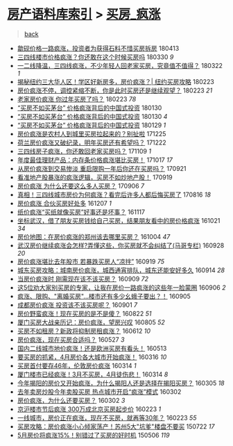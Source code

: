 [房产语料库索引](../../README.md)  > [买房_疯涨](买房_疯涨.md)
====
> [back](../README.md)

- [歙砚价格一路疯涨，投资者为获得石料不惜买房拆房](http://jkwz.applinzi.com/ittc/7091198108270871568.html#%E6%AD%99%E7%A0%9A%E4%BB%B7%E6%A0%BC%E4%B8%80%E8%B7%AF%E7%96%AF%E6%B6%A8%EF%BC%8C%E6%8A%95%E8%B5%84%E8%80%85%E4%B8%BA%E8%8E%B7%E5%BE%97%E7%9F%B3%E6%96%99%E4%B8%8D%E6%83%9C%E4%B9%B0%E6%88%BF%E6%8B%86%E6%88%BF) 180413  
- [三四线楼市价格疯涨？你还敢在这个时候买房吗](http://jkwz.applinzi.com/ittc/7086220897063273488.html#%E4%B8%89%E5%9B%9B%E7%BA%BF%E6%A5%BC%E5%B8%82%E4%BB%B7%E6%A0%BC%E7%96%AF%E6%B6%A8%EF%BC%9F%E4%BD%A0%E8%BF%98%E6%95%A2%E5%9C%A8%E8%BF%99%E4%B8%AA%E6%97%B6%E5%80%99%E4%B9%B0%E6%88%BF%E5%90%97) 180330 *9* 
- [一二线降温，三四线疯涨，不少年轻人回老家买房，究竟值不值得？](http://jkwz.applinzi.com/ittc/7083293296468427783.html#%E4%B8%80%E4%BA%8C%E7%BA%BF%E9%99%8D%E6%B8%A9%EF%BC%8C%E4%B8%89%E5%9B%9B%E7%BA%BF%E7%96%AF%E6%B6%A8%EF%BC%8C%E4%B8%8D%E5%B0%91%E5%B9%B4%E8%BD%BB%E4%BA%BA%E5%9B%9E%E8%80%81%E5%AE%B6%E4%B9%B0%E6%88%BF%EF%BC%8C%E7%A9%B6%E7%AB%9F%E5%80%BC%E4%B8%8D%E5%80%BC%E5%BE%97%EF%BC%9F) 180322 *1* 
- [揭秘纽约三大华人区！学区好新房多，房价疯涨？| 纽约买房攻略](http://jkwz.applinzi.com/ittc/7073370356209681418.html#%E6%8F%AD%E7%A7%98%E7%BA%BD%E7%BA%A6%E4%B8%89%E5%A4%A7%E5%8D%8E%E4%BA%BA%E5%8C%BA%EF%BC%81%E5%AD%A6%E5%8C%BA%E5%A5%BD%E6%96%B0%E6%88%BF%E5%A4%9A%EF%BC%8C%E6%88%BF%E4%BB%B7%E7%96%AF%E6%B6%A8%EF%BC%9F%7C+%E7%BA%BD%E7%BA%A6%E4%B9%B0%E6%88%BF%E6%94%BB%E7%95%A5) 180223  
- [房价疯涨不停，调控紧缩不断，你是此时买房还是继续观望？](http://jkwz.applinzi.com/ittc/7073252314532283398.html#%E6%88%BF%E4%BB%B7%E7%96%AF%E6%B6%A8%E4%B8%8D%E5%81%9C%EF%BC%8C%E8%B0%83%E6%8E%A7%E7%B4%A7%E7%BC%A9%E4%B8%8D%E6%96%AD%EF%BC%8C%E4%BD%A0%E6%98%AF%E6%AD%A4%E6%97%B6%E4%B9%B0%E6%88%BF%E8%BF%98%E6%98%AF%E7%BB%A7%E7%BB%AD%E8%A7%82%E6%9C%9B%EF%BC%9F) 180223 *21* 
- [老家房价疯涨 你过年买房了吗？](http://jkwz.applinzi.com/ittc/7073192277126415366.html#%E8%80%81%E5%AE%B6%E6%88%BF%E4%BB%B7%E7%96%AF%E6%B6%A8+%E4%BD%A0%E8%BF%87%E5%B9%B4%E4%B9%B0%E6%88%BF%E4%BA%86%E5%90%97%EF%BC%9F) 180223 *78* 
- [“买房不如买茅台” 价格疯涨背后的中国式投资](http://jkwz.applinzi.com/ittc/7064415420105098256.html#%E2%80%9C%E4%B9%B0%E6%88%BF%E4%B8%8D%E5%A6%82%E4%B9%B0%E8%8C%85%E5%8F%B0%E2%80%9D+%E4%BB%B7%E6%A0%BC%E7%96%AF%E6%B6%A8%E8%83%8C%E5%90%8E%E7%9A%84%E4%B8%AD%E5%9B%BD%E5%BC%8F%E6%8A%95%E8%B5%84) 180130  
- [“买房不如买茅台” 价格疯涨背后的中国式投资](http://jkwz.applinzi.com/ittc/7064328356734960656.html#%E2%80%9C%E4%B9%B0%E6%88%BF%E4%B8%8D%E5%A6%82%E4%B9%B0%E8%8C%85%E5%8F%B0%E2%80%9D+%E4%BB%B7%E6%A0%BC%E7%96%AF%E6%B6%A8%E8%83%8C%E5%90%8E%E7%9A%84%E4%B8%AD%E5%9B%BD%E5%BC%8F%E6%8A%95%E8%B5%84) 180130 *4* 
- [“买房不如买茅台” 价格疯涨背后的中国式投资](http://jkwz.applinzi.com/ittc/7064015918135247889.html#%E2%80%9C%E4%B9%B0%E6%88%BF%E4%B8%8D%E5%A6%82%E4%B9%B0%E8%8C%85%E5%8F%B0%E2%80%9D+%E4%BB%B7%E6%A0%BC%E7%96%AF%E6%B6%A8%E8%83%8C%E5%90%8E%E7%9A%84%E4%B8%AD%E5%9B%BD%E5%BC%8F%E6%8A%95%E8%B5%84) 180129 *1* 
- [房价疯涨是农村人到城里买房拉起来的？别扯啦](http://jkwz.applinzi.com/ittc/7051101312899351569.html#%E6%88%BF%E4%BB%B7%E7%96%AF%E6%B6%A8%E6%98%AF%E5%86%9C%E6%9D%91%E4%BA%BA%E5%88%B0%E5%9F%8E%E9%87%8C%E4%B9%B0%E6%88%BF%E6%8B%89%E8%B5%B7%E6%9D%A5%E7%9A%84%EF%BC%9F%E5%88%AB%E6%89%AF%E5%95%A6) 171225  
- [荷兰房价疯涨又破纪录，明年买房还有希望吗？](http://jkwz.applinzi.com/ittc/7049890230922904592.html#%E8%8D%B7%E5%85%B0%E6%88%BF%E4%BB%B7%E7%96%AF%E6%B6%A8%E5%8F%88%E7%A0%B4%E7%BA%AA%E5%BD%95%EF%BC%8C%E6%98%8E%E5%B9%B4%E4%B9%B0%E6%88%BF%E8%BF%98%E6%9C%89%E5%B8%8C%E6%9C%9B%E5%90%97%EF%BC%9F) 171222  
- [三四线房子疯涨，你还敢回老家买房吗？](http://jkwz.applinzi.com/ittc/7033223887695905809.html#%E4%B8%89%E5%9B%9B%E7%BA%BF%E6%88%BF%E5%AD%90%E7%96%AF%E6%B6%A8%EF%BC%8C%E4%BD%A0%E8%BF%98%E6%95%A2%E5%9B%9E%E8%80%81%E5%AE%B6%E4%B9%B0%E6%88%BF%E5%90%97%EF%BC%9F) 171109 *1* 
- [年度最佳理财产品：内存条价格疯涨堪比买房！](http://jkwz.applinzi.com/ittc/7025412637683352593.html#%E5%B9%B4%E5%BA%A6%E6%9C%80%E4%BD%B3%E7%90%86%E8%B4%A2%E4%BA%A7%E5%93%81%EF%BC%9A%E5%86%85%E5%AD%98%E6%9D%A1%E4%BB%B7%E6%A0%BC%E7%96%AF%E6%B6%A8%E5%A0%AA%E6%AF%94%E4%B9%B0%E6%88%BF%EF%BC%81) 171017 *17* 
- [从房价疯涨到交易惨淡 重启限购一年后你还在买房吗？](http://jkwz.applinzi.com/ittc/7015725855115052049.html#%E4%BB%8E%E6%88%BF%E4%BB%B7%E7%96%AF%E6%B6%A8%E5%88%B0%E4%BA%A4%E6%98%93%E6%83%A8%E6%B7%A1+%E9%87%8D%E5%90%AF%E9%99%90%E8%B4%AD%E4%B8%80%E5%B9%B4%E5%90%8E%E4%BD%A0%E8%BF%98%E5%9C%A8%E4%B9%B0%E6%88%BF%E5%90%97%EF%BC%9F) 170921  
- [看准地产股暴涨的疯涨逻辑，买房不如炒地产股！](http://jkwz.applinzi.com/ittc/7014948505800672272.html#%E7%9C%8B%E5%87%86%E5%9C%B0%E4%BA%A7%E8%82%A1%E6%9A%B4%E6%B6%A8%E7%9A%84%E7%96%AF%E6%B6%A8%E9%80%BB%E8%BE%91%EF%BC%8C%E4%B9%B0%E6%88%BF%E4%B8%8D%E5%A6%82%E7%82%92%E5%9C%B0%E4%BA%A7%E8%82%A1%EF%BC%81) 170919  
- [房价疯涨 为什么还要这么多人买房？](http://jkwz.applinzi.com/ittc/7010149029831509008.html#%E6%88%BF%E4%BB%B7%E7%96%AF%E6%B6%A8+%E4%B8%BA%E4%BB%80%E4%B9%88%E8%BF%98%E8%A6%81%E8%BF%99%E4%B9%88%E5%A4%9A%E4%BA%BA%E4%B9%B0%E6%88%BF%EF%BC%9F) 170906 *7* 
- [真相！三四线城市房价为何疯涨？看完后许多人都后悔买房了](http://jkwz.applinzi.com/ittc/7002350694110331921.html#%E7%9C%9F%E7%9B%B8%EF%BC%81%E4%B8%89%E5%9B%9B%E7%BA%BF%E5%9F%8E%E5%B8%82%E6%88%BF%E4%BB%B7%E4%B8%BA%E4%BD%95%E7%96%AF%E6%B6%A8%EF%BC%9F%E7%9C%8B%E5%AE%8C%E5%90%8E%E8%AE%B8%E5%A4%9A%E4%BA%BA%E9%83%BD%E5%90%8E%E6%82%94%E4%B9%B0%E6%88%BF%E4%BA%86) 170816 *18* 
- [房价疯涨 合伙买房好处多](http://jkwz.applinzi.com/ittc/6908944335361278980.html#%E6%88%BF%E4%BB%B7%E7%96%AF%E6%B6%A8+%E5%90%88%E4%BC%99%E4%B9%B0%E6%88%BF%E5%A5%BD%E5%A4%84%E5%A4%9A) 161207 *1* 
- [纸价疯涨“买纸就像买房”好事还是坏事？](http://jkwz.applinzi.com/ittc/6900807507093488644.html#%E7%BA%B8%E4%BB%B7%E7%96%AF%E6%B6%A8%E2%80%9C%E4%B9%B0%E7%BA%B8%E5%B0%B1%E5%83%8F%E4%B9%B0%E6%88%BF%E2%80%9D%E5%A5%BD%E4%BA%8B%E8%BF%98%E6%98%AF%E5%9D%8F%E4%BA%8B%EF%BC%9F) 161117  
- [坐标武汉，借了朋友买房钱给自己买房，结果朋友看中的房价格疯涨](http://jkwz.applinzi.com/ittc/6891408792809374724.html#%E5%9D%90%E6%A0%87%E6%AD%A6%E6%B1%89%EF%BC%8C%E5%80%9F%E4%BA%86%E6%9C%8B%E5%8F%8B%E4%B9%B0%E6%88%BF%E9%92%B1%E7%BB%99%E8%87%AA%E5%B7%B1%E4%B9%B0%E6%88%BF%EF%BC%8C%E7%BB%93%E6%9E%9C%E6%9C%8B%E5%8F%8B%E7%9C%8B%E4%B8%AD%E7%9A%84%E6%88%BF%E4%BB%B7%E6%A0%BC%E7%96%AF%E6%B6%A8) 161021 *34* 
- [房价地图：在房价疯涨的郑州该去哪里买房？](http://jkwz.applinzi.com/ittc/6883711931344487428.html#%E6%88%BF%E4%BB%B7%E5%9C%B0%E5%9B%BE%EF%BC%9A%E5%9C%A8%E6%88%BF%E4%BB%B7%E7%96%AF%E6%B6%A8%E7%9A%84%E9%83%91%E5%B7%9E%E8%AF%A5%E5%8E%BB%E5%93%AA%E9%87%8C%E4%B9%B0%E6%88%BF%EF%BC%9F) 161004 *47* 
- [武汉房价继续疯涨会怎样?弄懂这些，你买房就不会纠结了(马哥专栏)](http://jkwz.applinzi.com/ittc/6882922246271665156.html#%E6%AD%A6%E6%B1%89%E6%88%BF%E4%BB%B7%E7%BB%A7%E7%BB%AD%E7%96%AF%E6%B6%A8%E4%BC%9A%E6%80%8E%E6%A0%B7%3F%E5%BC%84%E6%87%82%E8%BF%99%E4%BA%9B%EF%BC%8C%E4%BD%A0%E4%B9%B0%E6%88%BF%E5%B0%B1%E4%B8%8D%E4%BC%9A%E7%BA%A0%E7%BB%93%E4%BA%86%28%E9%A9%AC%E5%93%A5%E4%B8%93%E6%A0%8F%29) 160928 *20* 
- [房价疯涨堪比去年股市 若暴跌买房人“凉拌”](http://jkwz.applinzi.com/ittc/6879614435592766469.html#%E6%88%BF%E4%BB%B7%E7%96%AF%E6%B6%A8%E5%A0%AA%E6%AF%94%E5%8E%BB%E5%B9%B4%E8%82%A1%E5%B8%82+%E8%8B%A5%E6%9A%B4%E8%B7%8C%E4%B9%B0%E6%88%BF%E4%BA%BA%E2%80%9C%E5%87%89%E6%8B%8C%E2%80%9D) 160919 *75* 
- [城东买房攻略：城南房价疯涨，城西通宵排队，城东还能安好多久](http://jkwz.applinzi.com/ittc/6877783810132935684.html#%E5%9F%8E%E4%B8%9C%E4%B9%B0%E6%88%BF%E6%94%BB%E7%95%A5%EF%BC%9A%E5%9F%8E%E5%8D%97%E6%88%BF%E4%BB%B7%E7%96%AF%E6%B6%A8%EF%BC%8C%E5%9F%8E%E8%A5%BF%E9%80%9A%E5%AE%B5%E6%8E%92%E9%98%9F%EF%BC%8C%E5%9F%8E%E4%B8%9C%E8%BF%98%E8%83%BD%E5%AE%89%E5%A5%BD%E5%A4%9A%E4%B9%85) 160914 *28* 
- [当房价疯涨时 刚需现在该不该买房？](http://jkwz.applinzi.com/ittc/6875798651808515077.html#%E5%BD%93%E6%88%BF%E4%BB%B7%E7%96%AF%E6%B6%A8%E6%97%B6+%E5%88%9A%E9%9C%80%E7%8E%B0%E5%9C%A8%E8%AF%A5%E4%B8%8D%E8%AF%A5%E4%B9%B0%E6%88%BF%EF%BC%9F) 160909 *72* 
- [这5位劝大家别买房的专家，让我在房价一路疯涨的这些年一脸蒙圈](http://jkwz.applinzi.com/ittc/6874676409590612997.html#%E8%BF%995%E4%BD%8D%E5%8A%9D%E5%A4%A7%E5%AE%B6%E5%88%AB%E4%B9%B0%E6%88%BF%E7%9A%84%E4%B8%93%E5%AE%B6%EF%BC%8C%E8%AE%A9%E6%88%91%E5%9C%A8%E6%88%BF%E4%BB%B7%E4%B8%80%E8%B7%AF%E7%96%AF%E6%B6%A8%E7%9A%84%E8%BF%99%E4%BA%9B%E5%B9%B4%E4%B8%80%E8%84%B8%E8%92%99%E5%9C%88) 160906 *2* 
- [疯涨、限购、&quot;离婚买房&quot;...楼市还有多少幺蛾子要出？！](http://jkwz.applinzi.com/ittc/6874342669790217220.html#%E7%96%AF%E6%B6%A8%E3%80%81%E9%99%90%E8%B4%AD%E3%80%81%26quot%3B%E7%A6%BB%E5%A9%9A%E4%B9%B0%E6%88%BF%26quot%3B...%E6%A5%BC%E5%B8%82%E8%BF%98%E6%9C%89%E5%A4%9A%E5%B0%91%E5%B9%BA%E8%9B%BE%E5%AD%90%E8%A6%81%E5%87%BA%EF%BC%9F%EF%BC%81) 160905  
- [成都房价疯涨 投资该不该买房呢？](http://jkwz.applinzi.com/ittc/6872916335020999685.html#%E6%88%90%E9%83%BD%E6%88%BF%E4%BB%B7%E7%96%AF%E6%B6%A8+%E6%8A%95%E8%B5%84%E8%AF%A5%E4%B8%8D%E8%AF%A5%E4%B9%B0%E6%88%BF%E5%91%A2%EF%BC%9F) 160901 *7* 
- [房价野蛮疯涨！现在买房的是不是傻？](http://jkwz.applinzi.com/ittc/6869106421685289988.html#%E6%88%BF%E4%BB%B7%E9%87%8E%E8%9B%AE%E7%96%AF%E6%B6%A8%EF%BC%81%E7%8E%B0%E5%9C%A8%E4%B9%B0%E6%88%BF%E7%9A%84%E6%98%AF%E4%B8%8D%E6%98%AF%E5%82%BB%EF%BC%9F) 160822 *51* 
- [厦门买房大战亲历记：房价疯涨，望房兴叹](http://jkwz.applinzi.com/ittc/6862835849158460421.html#%E5%8E%A6%E9%97%A8%E4%B9%B0%E6%88%BF%E5%A4%A7%E6%88%98%E4%BA%B2%E5%8E%86%E8%AE%B0%EF%BC%9A%E6%88%BF%E4%BB%B7%E7%96%AF%E6%B6%A8%EF%BC%8C%E6%9C%9B%E6%88%BF%E5%85%B4%E5%8F%B9) 160805 *52* 
- [买房不如租房？新政将抑制房租疯涨？](http://jkwz.applinzi.com/ittc/6842775113778594820.html#%E4%B9%B0%E6%88%BF%E4%B8%8D%E5%A6%82%E7%A7%9F%E6%88%BF%EF%BC%9F%E6%96%B0%E6%94%BF%E5%B0%86%E6%8A%91%E5%88%B6%E6%88%BF%E7%A7%9F%E7%96%AF%E6%B6%A8%EF%BC%9F) 160612 *10* 
- [房价疯涨，现在买房合适吗？](http://jkwz.applinzi.com/ittc/6836960148081607685.html#%E6%88%BF%E4%BB%B7%E7%96%AF%E6%B6%A8%EF%BC%8C%E7%8E%B0%E5%9C%A8%E4%B9%B0%E6%88%BF%E5%90%88%E9%80%82%E5%90%97%EF%BC%9F) 160527 *3* 
- [国内二线城市地价疯涨！还是欧洲买房有看头！](http://jkwz.applinzi.com/ittc/6831644879637447685.html#%E5%9B%BD%E5%86%85%E4%BA%8C%E7%BA%BF%E5%9F%8E%E5%B8%82%E5%9C%B0%E4%BB%B7%E7%96%AF%E6%B6%A8%EF%BC%81%E8%BF%98%E6%98%AF%E6%AC%A7%E6%B4%B2%E4%B9%B0%E6%88%BF%E6%9C%89%E7%9C%8B%E5%A4%B4%EF%BC%81) 160513  
- [要买房的抓紧，4月房价各大城市开始疯涨！](http://jkwz.applinzi.com/ittc/6810162922051339269.html#%E8%A6%81%E4%B9%B0%E6%88%BF%E7%9A%84%E6%8A%93%E7%B4%A7%EF%BC%8C4%E6%9C%88%E6%88%BF%E4%BB%B7%E5%90%84%E5%A4%A7%E5%9F%8E%E5%B8%82%E5%BC%80%E5%A7%8B%E7%96%AF%E6%B6%A8%EF%BC%81) 160316 *10* 
- [买房首付要存46年，伦敦房价疯涨](http://jkwz.applinzi.com/ittc/6809458565534188548.html#%E4%B9%B0%E6%88%BF%E9%A6%96%E4%BB%98%E8%A6%81%E5%AD%9846%E5%B9%B4%EF%BC%8C%E4%BC%A6%E6%95%A6%E6%88%BF%E4%BB%B7%E7%96%AF%E6%B6%A8) 160314 *1* 
- [厦门楼市已经疯涨！3月不买房，4月徒伤悲！](http://jkwz.applinzi.com/ittc/6809419188007355397.html#%E5%8E%A6%E9%97%A8%E6%A5%BC%E5%B8%82%E5%B7%B2%E7%BB%8F%E7%96%AF%E6%B6%A8%EF%BC%813%E6%9C%88%E4%B8%8D%E4%B9%B0%E6%88%BF%EF%BC%8C4%E6%9C%88%E5%BE%92%E4%BC%A4%E6%82%B2%EF%BC%81) 160314 *8* 
- [今年揭阳的房价又开始疯涨，为什么揭阳人还是选择在揭阳买房？](http://jkwz.applinzi.com/ittc/6806043590136431621.html#%E4%BB%8A%E5%B9%B4%E6%8F%AD%E9%98%B3%E7%9A%84%E6%88%BF%E4%BB%B7%E5%8F%88%E5%BC%80%E5%A7%8B%E7%96%AF%E6%B6%A8%EF%BC%8C%E4%B8%BA%E4%BB%80%E4%B9%88%E6%8F%AD%E9%98%B3%E4%BA%BA%E8%BF%98%E6%98%AF%E9%80%89%E6%8B%A9%E5%9C%A8%E6%8F%AD%E9%98%B3%E4%B9%B0%E6%88%BF%EF%BC%9F) 160305 *18* 
- [去年卖房炒股今年卖股买房 热点城市开启“疯涨”模式](http://jkwz.applinzi.com/ittc/6805118050248426500.html#%E5%8E%BB%E5%B9%B4%E5%8D%96%E6%88%BF%E7%82%92%E8%82%A1%E4%BB%8A%E5%B9%B4%E5%8D%96%E8%82%A1%E4%B9%B0%E6%88%BF+%E7%83%AD%E7%82%B9%E5%9F%8E%E5%B8%82%E5%BC%80%E5%90%AF%E2%80%9C%E7%96%AF%E6%B6%A8%E2%80%9D%E6%A8%A1%E5%BC%8F) 160302  
- [房价疯涨，为什么还要买房？](http://jkwz.applinzi.com/ittc/6805076186480772101.html#%E6%88%BF%E4%BB%B7%E7%96%AF%E6%B6%A8%EF%BC%8C%E4%B8%BA%E4%BB%80%E4%B9%88%E8%BF%98%E8%A6%81%E4%B9%B0%E6%88%BF%EF%BC%9F) 160302 *3* 
- [京沪楼市节后疯涨 300万成北京买房起步价](http://jkwz.applinzi.com/ittc/6802052555093836805.html#%E4%BA%AC%E6%B2%AA%E6%A5%BC%E5%B8%82%E8%8A%82%E5%90%8E%E7%96%AF%E6%B6%A8+300%E4%B8%87%E6%88%90%E5%8C%97%E4%BA%AC%E4%B9%B0%E6%88%BF%E8%B5%B7%E6%AD%A5%E4%BB%B7) 160223 *1* 
- [一线城市，房价正在疯涨，现在不买房，就再等30年？](http://jkwz.applinzi.com/ittc/6802052454845776901.html#%E4%B8%80%E7%BA%BF%E5%9F%8E%E5%B8%82%EF%BC%8C%E6%88%BF%E4%BB%B7%E6%AD%A3%E5%9C%A8%E7%96%AF%E6%B6%A8%EF%BC%8C%E7%8E%B0%E5%9C%A8%E4%B8%8D%E4%B9%B0%E6%88%BF%EF%BC%8C%E5%B0%B1%E5%86%8D%E7%AD%8930%E5%B9%B4%EF%BC%9F) 160223 *55* 
- [买房攻略：房价疯涨小心倾家荡产！苏州5大&quot;坑爹&quot;楼盘不要买](http://jkwz.applinzi.com/ittc/547650615015963275.html#%E4%B9%B0%E6%88%BF%E6%94%BB%E7%95%A5%EF%BC%9A%E6%88%BF%E4%BB%B7%E7%96%AF%E6%B6%A8%E5%B0%8F%E5%BF%83%E5%80%BE%E5%AE%B6%E8%8D%A1%E4%BA%A7%EF%BC%81%E8%8B%8F%E5%B7%9E5%E5%A4%A7%26quot%3B%E5%9D%91%E7%88%B9%26quot%3B%E6%A5%BC%E7%9B%98%E4%B8%8D%E8%A6%81%E4%B9%B0) 150722 *17* 
- [5月房价将疯涨15%！别错过了买房的好时机](http://jkwz.applinzi.com/ittc/547650611408556401.html#5%E6%9C%88%E6%88%BF%E4%BB%B7%E5%B0%86%E7%96%AF%E6%B6%A815%25%EF%BC%81%E5%88%AB%E9%94%99%E8%BF%87%E4%BA%86%E4%B9%B0%E6%88%BF%E7%9A%84%E5%A5%BD%E6%97%B6%E6%9C%BA) 150506 *119* 
